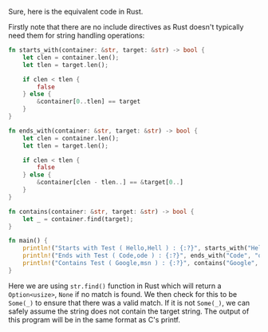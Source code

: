 Sure, here is the equivalent code in Rust.

Firstly note that there are no include directives as Rust doesn't typically need them for string handling operations:

```rust
fn starts_with(container: &str, target: &str) -> bool {
    let clen = container.len();
    let tlen = target.len();

    if clen < tlen {
        false
    } else {
        &container[0..tlen] == target
    }
}

fn ends_with(container: &str, target: &str) -> bool {
    let clen = container.len();
    let tlen = target.len();

    if clen < tlen {
        false
    } else {
        &container[clen - tlen..] == &target[0..]
    }
}

fn contains(container: &str, target: &str) -> bool {
    let _ = container.find(target);
}

fn main() {
    println!("Starts with Test ( Hello,Hell ) : {:?}", starts_with("Hello", "Hell"));
    println!("Ends with Test ( Code,ode ) : {:?}", ends_with("Code", "ode"));
    println!("Contains Test ( Google,msn ) : {:?}", contains("Google", "msn"));
}
```
Here we are using `str.find()` function in Rust which will return a `Option<usize>`, `None` if no match is found. We then check for this to be `Some(_)` to ensure that there was a valid match. If it is not `Some(_)`, we can safely assume the string does not contain the target string. The output of this program will be in the same format as C's printf.
